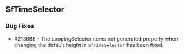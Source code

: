 ## SfTimeSelector

### Bug Fixes

* \#213688 - The LoopingSelector items not generated properly when changing the default height in `SfTimeSelector` has been fixed.
